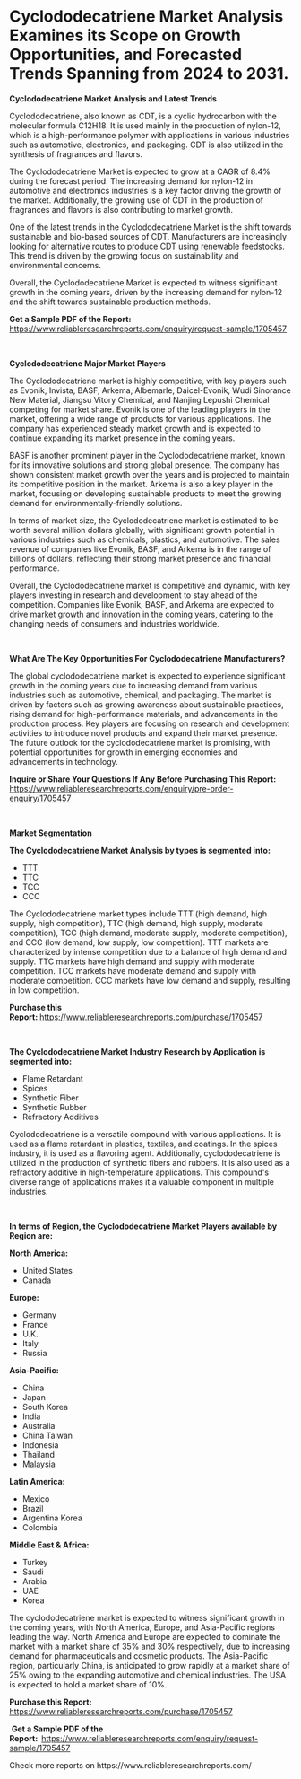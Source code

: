 <p><h1>Cyclododecatriene Market Analysis Examines its Scope on Growth Opportunities, and Forecasted Trends Spanning from 2024 to 2031.</h1></p><p><strong>Cyclododecatriene Market Analysis and Latest Trends</strong></p>
<p><p>Cyclododecatriene, also known as CDT, is a cyclic hydrocarbon with the molecular formula C12H18. It is used mainly in the production of nylon-12, which is a high-performance polymer with applications in various industries such as automotive, electronics, and packaging. CDT is also utilized in the synthesis of fragrances and flavors.</p><p>The Cyclododecatriene Market is expected to grow at a CAGR of 8.4% during the forecast period. The increasing demand for nylon-12 in automotive and electronics industries is a key factor driving the growth of the market. Additionally, the growing use of CDT in the production of fragrances and flavors is also contributing to market growth.</p><p>One of the latest trends in the Cyclododecatriene Market is the shift towards sustainable and bio-based sources of CDT. Manufacturers are increasingly looking for alternative routes to produce CDT using renewable feedstocks. This trend is driven by the growing focus on sustainability and environmental concerns.</p><p>Overall, the Cyclododecatriene Market is expected to witness significant growth in the coming years, driven by the increasing demand for nylon-12 and the shift towards sustainable production methods.</p></p>
<p><strong>Get a Sample PDF of the Report:&nbsp;</strong> <a href="https://www.reliableresearchreports.com/enquiry/request-sample/1705457">https://www.reliableresearchreports.com/enquiry/request-sample/1705457</a></p>
<p>&nbsp;</p>
<p><strong>Cyclododecatriene Major Market Players</strong></p>
<p><p>The Cyclododecatriene market is highly competitive, with key players such as Evonik, Invista, BASF, Arkema, Albemarle, Daicel-Evonik, Wudi Sinorance New Material, Jiangsu Vitory Chemical, and Nanjing Lepushi Chemical competing for market share. Evonik is one of the leading players in the market, offering a wide range of products for various applications. The company has experienced steady market growth and is expected to continue expanding its market presence in the coming years.</p><p>BASF is another prominent player in the Cyclododecatriene market, known for its innovative solutions and strong global presence. The company has shown consistent market growth over the years and is projected to maintain its competitive position in the market. Arkema is also a key player in the market, focusing on developing sustainable products to meet the growing demand for environmentally-friendly solutions.</p><p>In terms of market size, the Cyclododecatriene market is estimated to be worth several million dollars globally, with significant growth potential in various industries such as chemicals, plastics, and automotive. The sales revenue of companies like Evonik, BASF, and Arkema is in the range of billions of dollars, reflecting their strong market presence and financial performance.</p><p>Overall, the Cyclododecatriene market is competitive and dynamic, with key players investing in research and development to stay ahead of the competition. Companies like Evonik, BASF, and Arkema are expected to drive market growth and innovation in the coming years, catering to the changing needs of consumers and industries worldwide.</p></p>
<p>&nbsp;</p>
<p><strong>What Are The Key Opportunities For Cyclododecatriene Manufacturers?</strong></p>
<p><p>The global cyclododecatriene market is expected to experience significant growth in the coming years due to increasing demand from various industries such as automotive, chemical, and packaging. The market is driven by factors such as growing awareness about sustainable practices, rising demand for high-performance materials, and advancements in the production process. Key players are focusing on research and development activities to introduce novel products and expand their market presence. The future outlook for the cyclododecatriene market is promising, with potential opportunities for growth in emerging economies and advancements in technology.</p></p>
<p><strong>Inquire or Share Your Questions If Any Before Purchasing This Report:</strong> <a href="https://www.reliableresearchreports.com/enquiry/pre-order-enquiry/1705457">https://www.reliableresearchreports.com/enquiry/pre-order-enquiry/1705457</a></p>
<p>&nbsp;</p>
<p><strong>Market Segmentation</strong></p>
<p><strong>The Cyclododecatriene Market Analysis by types is segmented into:</strong></p>
<p><ul><li>TTT</li><li>TTC</li><li>TCC</li><li>CCC</li></ul></p>
<p><p>The Cyclododecatriene market types include TTT (high demand, high supply, high competition), TTC (high demand, high supply, moderate competition), TCC (high demand, moderate supply, moderate competition), and CCC (low demand, low supply, low competition). TTT markets are characterized by intense competition due to a balance of high demand and supply. TTC markets have high demand and supply with moderate competition. TCC markets have moderate demand and supply with moderate competition. CCC markets have low demand and supply, resulting in low competition.</p></p>
<p><strong>Purchase this Report:&nbsp;</strong><a href="https://www.reliableresearchreports.com/purchase/1705457">https://www.reliableresearchreports.com/purchase/1705457</a></p>
<p>&nbsp;</p>
<p><strong>The Cyclododecatriene Market Industry Research by Application is segmented into:</strong></p>
<p><ul><li>Flame Retardant</li><li>Spices</li><li>Synthetic Fiber</li><li>Synthetic Rubber</li><li>Refractory Additives</li></ul></p>
<p><p>Cyclododecatriene is a versatile compound with various applications. It is used as a flame retardant in plastics, textiles, and coatings. In the spices industry, it is used as a flavoring agent. Additionally, cyclododecatriene is utilized in the production of synthetic fibers and rubbers. It is also used as a refractory additive in high-temperature applications. This compound's diverse range of applications makes it a valuable component in multiple industries.</p></p>
<p>&nbsp;</p>
<p><strong>In terms of Region, the Cyclododecatriene Market Players available by Region are:</strong></p>
<p>
    <p> <strong> North America: </strong>
        <ul>
            <li>United States</li>
            <li>Canada</li>
        </ul>
        </p> 
    <p> <strong> Europe: </strong>
        <ul>
            <li>Germany</li>
            <li>France</li>
            <li>U.K.</li>
            <li>Italy</li>
            <li>Russia</li>
        </ul>
        </p> 
    <p> <strong> Asia-Pacific: </strong>
        <ul>
            <li>China</li>
            <li>Japan</li>
            <li>South Korea</li>
            <li>India</li>
            <li>Australia</li>
            <li>China Taiwan</li>
            <li>Indonesia</li>
            <li>Thailand</li>
            <li>Malaysia</li>
        </ul>
        </p> 
    <p> <strong> Latin America: </strong>
        <ul>
            <li>Mexico</li>
            <li>Brazil</li>
            <li>Argentina Korea</li>
            <li>Colombia</li>
        </ul>
        </p> 
    <p> <strong> Middle East & Africa: </strong>
        <ul>
            <li>Turkey</li>
            <li>Saudi</li>
            <li>Arabia</li>
            <li>UAE</li>
            <li>Korea</li>
        </ul>
    </p>
    </p>
<p><p>The cyclododecatriene market is expected to witness significant growth in the coming years, with North America, Europe, and Asia-Pacific regions leading the way. North America and Europe are expected to dominate the market with a market share of 35% and 30% respectively, due to increasing demand for pharmaceuticals and cosmetic products. The Asia-Pacific region, particularly China, is anticipated to grow rapidly at a market share of 25% owing to the expanding automotive and chemical industries. The USA is expected to hold a market share of 10%.</p></p>
<p><strong>Purchase this Report: </strong><a href="https://www.reliableresearchreports.com/purchase/1705457">https://www.reliableresearchreports.com/purchase/1705457</a></p>
<p>&nbsp;<strong>Get a Sample PDF of the Report:&nbsp;&nbsp;</strong><a href="https://www.reliableresearchreports.com/enquiry/request-sample/1705457">https://www.reliableresearchreports.com/enquiry/request-sample/1705457</a></p>
<p><strong></strong></p>
<p>Check more reports on https://www.reliableresearchreports.com/</p>